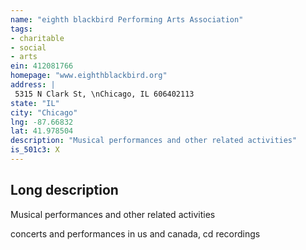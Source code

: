 ```yaml
---
name: "eighth blackbird Performing Arts Association"
tags:
- charitable
- social
- arts
ein: 412081766
homepage: "www.eighthblackbird.org"
address: |
 5315 N Clark St, \nChicago, IL 606402113
state: "IL"
city: "Chicago"
lng: -87.66832
lat: 41.978504
description: "Musical performances and other related activities"
is_501c3: X
---
```


## Long description

Musical performances and other related activities
  
  concerts and performances in us and canada, cd recordings
